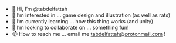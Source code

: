 - 👋 Hi, I’m @tabdelfattah
- 👀 I’m interested in ... game design and illustration (as well as rats)
- 🌱 I’m currently learning ... how this thing works (and unity)
- 💞️ I’m looking to collaborate on ... something fun!
- 📫 How to reach me ... email me tabdelfattah@protonmail.com !

<!---
tabdelfattah/tabdelfattah is a ✨ special ✨ repository because its `README.md` (this file) appears on your GitHub profile.
You can click the Preview link to take a look at your changes.
--->
